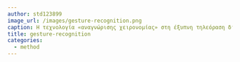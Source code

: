 ```yaml
---
author: std123899
image_url: /images/gesture-recognition.png
caption: Η τεχνολογία «αναγνώρισης χειρονομίας» στη έξυπνη τηλεόραση δίνει τη δυνατότητα στον χρήστη να συνεργάζεται με μια συσκευή για να επιτύχει συγκεκριμένες εργασίες χωρίς να χρειαστεί να την αγγίξετε.
title: gesture-recognition
categories:
  - method
---
```


